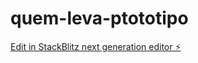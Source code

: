# quem-leva-ptototipo

[Edit in StackBlitz next generation editor ⚡️](https://stackblitz.com/~/github.com/mainsauce91/quem-leva-ptototipo)